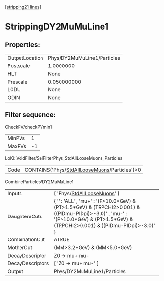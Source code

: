 [\[stripping21 lines\]](../stripping21-index.md)

# StrippingDY2MuMuLine1

## Properties:

|                |                             |
|----------------|-----------------------------|
| OutputLocation | Phys/DY2MuMuLine1/Particles |
| Postscale      | 1.0000000                   |
| HLT            | None                        |
| Prescale       | 0.050000000                 |
| L0DU           | None                        |
| ODIN           | None                        |

## Filter sequence:

CheckPV/checkPVmin1

|        |     |
|--------|-----|
| MinPVs | 1   |
| MaxPVs | -1  |

LoKi::VoidFilter/SelFilterPhys_StdAllLooseMuons_Particles

|      |                                                                                                      |
|------|------------------------------------------------------------------------------------------------------|
| Code | CONTAINS('Phys/[StdAllLooseMuons](../commonparticles/stripping21-stdallloosemuons.md)/Particles')\>0 |

CombineParticles/DY2MuMuLine1

|                  |                                                                                                                                                                                              |
|------------------|----------------------------------------------------------------------------------------------------------------------------------------------------------------------------------------------|
| Inputs           | \[ 'Phys/[StdAllLooseMuons](../commonparticles/stripping21-stdallloosemuons.md)' \]                                                                                                          |
| DaughtersCuts    | { '' : 'ALL' , 'mu+' : '(P\>10.0\*GeV) & (PT\>1.5\*GeV) & (TRPCHI2\>0.001) & ((PIDmu-PIDpi)\>-3.0)' , 'mu-' : '(P\>10.0\*GeV) & (PT\>1.5\*GeV) & (TRPCHI2\>0.001) & ((PIDmu-PIDpi)\>-3.0)' } |
| CombinationCut   | ATRUE                                                                                                                                                                                        |
| MotherCut        | (MM\>3.2\*GeV) & (MM\<5.0\*GeV)                                                                                                                                                              |
| DecayDescriptor  | Z0 -\> mu+ mu-                                                                                                                                                                               |
| DecayDescriptors | \[ 'Z0 -\> mu+ mu-' \]                                                                                                                                                                       |
| Output           | Phys/DY2MuMuLine1/Particles                                                                                                                                                                  |
